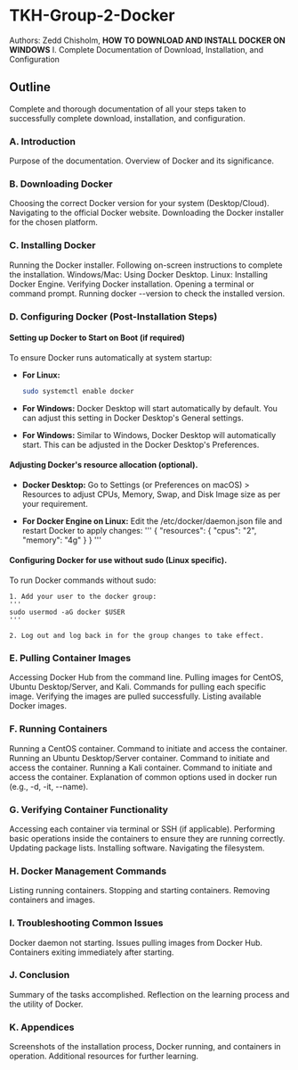 # TKH-Group-2-Docker
Authors: Zedd Chisholm,
**HOW TO DOWNLOAD AND INSTALL DOCKER ON WINDOWS**
I. Complete Documentation of Download, Installation, and Configuration

## Outline

Complete and thorough documentation of all your steps taken to successfully complete download, installation, and configuration.

### A. Introduction
Purpose of the documentation.
Overview of Docker and its significance.

### B. Downloading Docker
Choosing the correct Docker version for your system (Desktop/Cloud).
Navigating to the official Docker website.
Downloading the Docker installer for the chosen platform.

### C. Installing Docker
Running the Docker installer.
Following on-screen instructions to complete the installation.
Windows/Mac: Using Docker Desktop.
Linux: Installing Docker Engine.
Verifying Docker installation.
Opening a terminal or command prompt.
Running docker --version to check the installed version.

### D. Configuring Docker (Post-Installation Steps)
#### Setting up Docker to Start on Boot (if required)
To ensure Docker runs automatically at system startup:

- **For Linux:**
  ```bash
  sudo systemctl enable docker

- **For Windows:**
  Docker Desktop will start automatically by default. You can adjust this setting in Docker Desktop's General settings.

- **For Windows:**
  Similar to Windows, Docker Desktop will automatically start. This can be adjusted in the Docker Desktop's Preferences.

#### Adjusting Docker's resource allocation (optional).
- **Docker Desktop:**
  Go to Settings (or Preferences on macOS) > Resources to adjust CPUs, Memory, Swap, and Disk Image size as per your requirement.

- **For Docker Engine on Linux:** 
  Edit the /etc/docker/daemon.json file and restart Docker to apply changes:
  '''
  {
    "resources": {
      "cpus": "2",
      "memory": "4g"
    }
  }
  '''

#### Configuring Docker for use without sudo (Linux specific).
To run Docker commands without sudo:

    1. Add your user to the docker group:
    '''
    sudo usermod -aG docker $USER
    '''

    2. Log out and log back in for the group changes to take effect.

### E. Pulling Container Images
Accessing Docker Hub from the command line.
Pulling images for CentOS, Ubuntu Desktop/Server, and Kali.
Commands for pulling each specific image.
Verifying the images are pulled successfully.
Listing available Docker images.

### F. Running Containers
Running a CentOS container.
Command to initiate and access the container.
Running an Ubuntu Desktop/Server container.
Command to initiate and access the container.
Running a Kali container.
Command to initiate and access the container.
Explanation of common options used in docker run (e.g., -d, -it, --name).

### G. Verifying Container Functionality
Accessing each container via terminal or SSH (if applicable).
Performing basic operations inside the containers to ensure they are running correctly.
Updating package lists.
Installing software.
Navigating the filesystem.

### H. Docker Management Commands
Listing running containers.
Stopping and starting containers.
Removing containers and images.

### I. Troubleshooting Common Issues
Docker daemon not starting.
Issues pulling images from Docker Hub.
Containers exiting immediately after starting.

### J. Conclusion
Summary of the tasks accomplished.
Reflection on the learning process and the utility of Docker.

### K. Appendices
Screenshots of the installation process, Docker running, and containers in operation.
Additional resources for further learning.


